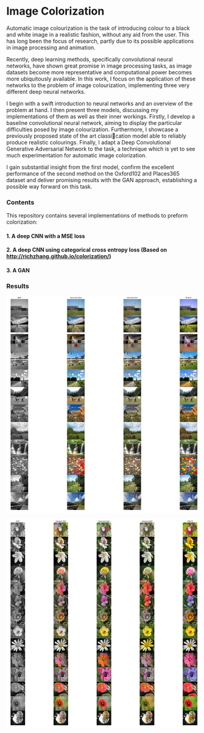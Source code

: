 # Image Colorization

Automatic image colourization is the task of introducing colour to a black and white
image in a realistic fashion, without any aid from the user. This has long been the
focus of research, partly due to its possible applications in image processing and
animation.

Recently, deep learning methods, specifically convolutional neural networks, have
shown great promise in image processing tasks, as image datasets become more
representative and computational power becomes more ubiquitously available. In
this work, I focus on the application of these networks to the problem of image
colourization, implementing three very different deep neural networks.

I begin with a swift introduction to neural networks and an overview of the problem
at hand. I then present three models, discussing my implementations of them
as well as their inner workings. Firstly, I develop a baseline convolutional neural
network, aiming to display the particular difficulties posed by image colourization.
Furthermore, I showcase a previously proposed state of the art classication model
able to reliably produce realistic colourings. Finally, I adapt a Deep Convolutional
Generative Adversarial Network to the task, a technique which is yet to see much
experimentation for automatic image colorization.

I gain substantial insight from the first model, confirm the excellent performance
of the second method on the Oxford102 and Places365 dataset and deliver promising
results with the GAN approach, establishing a possible way forward on this task.

### Contents

This repository contains several implementations of methods to preform colorization:

  #### 1. A deep CNN with a MSE loss  
  #### 2. A deep CNN using categorical cross entropy loss (Based on http://richzhang.github.io/colorization/)
  #### 3. A GAN
  
### Results

![demo](https://raw.githubusercontent.com/CarlosGomes98/Image_Colorization/master/diagrams/classvsmse.png)

![demo](https://raw.githubusercontent.com/CarlosGomes98/Image_Colorization/master/diagrams/allvsall.png)


